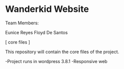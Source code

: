 Wanderkid Website
==

Team Members:

Eunice Reyes
Floyd De Santos


[ core files ]

This repository will contain the core files of the project.


-Project runs in wordpress 3.8.1
-Responsive web
